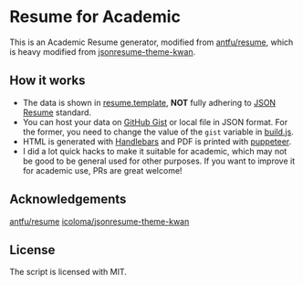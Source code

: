 # Resume for Academic

This is an Academic Resume generator, modified from [antfu/resume](https://github.com/antfu/resume), which is heavy modified from [jsonresume-theme-kwan](https://github.com/icoloma/jsonresume-theme-kwan).

## How it works

- The data is shown in [resume.template](./resume.template), **NOT** fully adhering to [JSON Resume](https://jsonresume.org/) standard.
- You can host your data on [GitHub Gist](https://gist.github.com/) or local file in JSON format. For the former, you need to change the value of the `gist` variable in [build.js](./build.js).
- HTML is generated with [Handlebars](https://handlebarsjs.com/) and PDF is printed with [puppeteer](https://github.com/puppeteer/puppeteer/).
- I did a lot quick hacks to make it suitable for academic, which may not be good to be general used for other purposes. If you want to improve it for academic use, PRs are great welcome!

## Acknowledgements

[antfu/resume](https://github.com/antfu/resume)
[icoloma/jsonresume-theme-kwan](https://github.com/icoloma/jsonresume-theme-kwan)

## License

The script is licensed with MIT.
